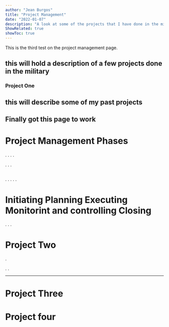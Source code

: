 ```yaml
---
author: "Jean Burgos"
title: "Project Management"
date: "2022-01-07"
description: "A look at some of the projects that I have done in the military"
ShowRelated: true
showToc: true
---
```

This is the third test on the project management page. 



## this will hold a description of a few projects done in the military

### Project One

## this will describe some of my past projects

## Finally got this page to work

# Project Management Phases
.
.
.
.

.
.
.
##

.
.
.
.
.
##

# Initiating Planning Executing Monitorint and controlling Closing


.
.
.

# Project Two


.

.
.


---

# Project Three

# Project four